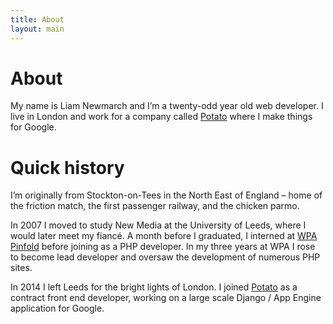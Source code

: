 ```yaml
---
title: About
layout: main
---
```


# About

My name is Liam Newmarch and I’m a <insert-age date-of-birth="1987/12/01">twenty-odd</insert-age> year old web developer. I live in London and work for a company called [Potato](https://p.ota.to) where I make things for Google.


# Quick history

I’m originally from Stockton-on-Tees in the North East of England – home of the friction match, the first passenger railway, and the chicken parmo.

In 2007 I moved to study New Media at the University of Leeds, where I would later meet my fiancé. A month before I graduated, I interned at [WPA Pinfold](http://wpa-pinfold.co.uk) before joining as a PHP developer. In my three years at WPA I rose to become lead developer and oversaw the development of numerous PHP sites.

In 2014 I left Leeds for the bright lights of London. I joined [Potato](https://p.ota.to) as a contract front end developer, working on a large scale Django / App Engine application for Google.
